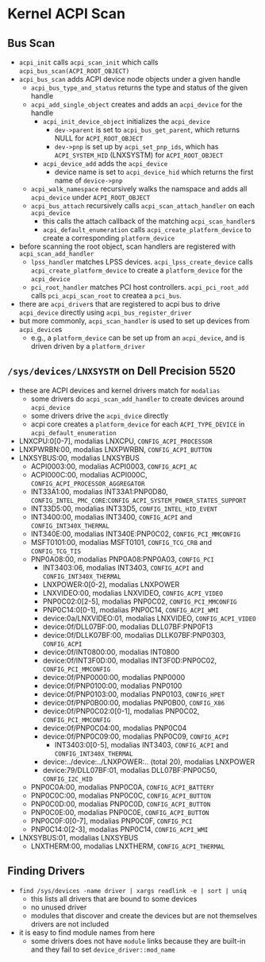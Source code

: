 Kernel ACPI Scan
================

## Bus Scan

- `acpi_init` calls `acpi_scan_init` which calls
  `acpi_bus_scan(ACPI_ROOT_OBJECT)`
- `acpi_bus_scan` adds ACPI device node objects under a given handle
  - `acpi_bus_type_and_status` returns the type and status of the given handle
  - `acpi_add_single_object` creates and adds an `acpi_device` for the handle
    - `acpi_init_device_object` initializes the `acpi_device`
      - `dev->parent` is set to `acpi_bus_get_parent`, which returns NULL for
        `ACPI_ROOT_OBJECT`
      - `dev->pnp` is set up by `acpi_set_pnp_ids`, which has
        `ACPI_SYSTEM_HID` (LNXSYSTM) for `ACPI_ROOT_OBJECT`
    - `acpi_device_add` adds the `acpi_device`
      - device name is set to `acpi_device_hid` which returns the first name
        of `device->pnp`
  - `acpi_walk_namespace` recursively walks the namspace and adds all
    `acpi_device` under `ACPI_ROOT_OBJECT`
  - `acpi_bus_attach` recursively calls `acpi_scan_attach_handler` on each
    `acpi_device`
    - this calls the attach callback of the matching `acpi_scan_handler`s
    - `acpi_default_enumeration` calls `acpi_create_platform_device` to create
      a corresponding `platform_device`
- before scanning the root object, scan handlers are registered with
  `acpi_scan_add_handler`
  - `lpss_handler` matches LPSS devices.  `acpi_lpss_create_device` calls
    `acpi_create_platform_device` to create a `platform_device` for the
    `acpi_device`
  - `pci_root_handler` matches PCI host controllers.  `acpi_pci_root_add`
    calls `pci_acpi_scan_root` to createa a `pci_bus`.
- there are `acpi_driver`s that are registered to acpi bus to drive
  `acpi_device` directly using `acpi_bus_register_driver`
- but more commonly, `acpi_scan_handler` is used to set up devices from
  `acpi_device`s
  - e.g., a `platform_device` can be set up from an `acpi_device`, and is
    driven driven by a `platform_driver`

## `/sys/devices/LNXSYSTM` on Dell Precision 5520

- these are ACPI devices and kernel drivers match for `modalias`
  - some drivers do `acpi_scan_add_handler` to create devices around `acpi_device`
  - some drivers drive the `acpi_dvice` directly
  - acpi core creates a `platform_device` for each `ACPI_TYPE_DEVICE` in
    `acpi_default_enumeration`
- LNXCPU:0[0-7], modalias LNXCPU, `CONFIG_ACPI_PROCESSOR`
- LNXPWRBN:00, modalias LNXPWRBN, `CONFIG_ACPI_BUTTON`
- LNXSYBUS:00, modalias LNXSYBUS
  - ACPI0003:00, modalias ACPI0003, `CONFIG_ACPI_AC`
  - ACPI000C:00, modalias ACPI000C, `CONFIG_ACPI_PROCESSOR_AGGREGATOR`
  - INT33A1:00, modalias INT33A1:PNP0D80, `CONFIG_INTEL_PMC_CORE`:`CONFIG_ACPI_SYSTEM_POWER_STATES_SUPPORT`
  - INT33D5:00, modalias INT33D5, `CONFIG_INTEL_HID_EVENT`
  - INT3400:00, modalias INT3400, `CONFIG_ACPI` and `CONFIG_INT340X_THERMAL`
  - INT340E:00, modalias INT340E:PNP0C02, `CONFIG_PCI_MMCONFIG`
  - MSFT0101:00, modalias MSFT0101, `CONFIG_TCG_CRB` and `CONFIG_TCG_TIS`
  - PNP0A08:00, modalias PNP0A08:PNP0A03, `CONFIG_PCI`
    - INT3403:06, modalias INT3403, `CONFIG_ACPI` and `CONFIG_INT340X_THERMAL`
    - LNXPOWER:0[0-2], modalias LNXPOWER
    - LNXVIDEO:00, modalias LNXVIDEO, `CONFIG_ACPI_VIDEO`
    - PNP0C02:0[2-5], modalias PNP0C02, `CONFIG_PCI_MMCONFIG`
    - PNP0C14:0[0-1], modalias PNP0C14, `CONFIG_ACPI_WMI`
    - device:0a/LNXVIDEO:01, modalias LNXVIDEO, `CONFIG_ACPI_VIDEO`
    - device:0f/DLL07BF:00, modalias DLL07BF:PNP0F13
    - device:0f/DLLK07BF:00, modalias DLLK07BF:PNP0303, `CONFIG_ACPI`
    - device:0f/INT0800:00, modalias INT0800
    - device:0f/INT3F0D:00, modalias INT3F0D:PNP0C02, `CONFIG_PCI_MMCONFIG`
    - device:0f/PNP0000:00, modalias PNP0000
    - device:0f/PNP0100:00, modalias PNP0100
    - device:0f/PNP0103:00, modalias PNP0103, `CONFIG_HPET`
    - device:0f/PNP0B00:00, modalias PNP0B00, `CONFIG_X86`
    - device:0f/PNP0C02:0[0-1], modalias PNP0C02, `CONFIG_PCI_MMCONFIG`
    - device:0f/PNP0C04:00, modalias PNP0C04
    - device:0f/PNP0C09:00, modalias PNP0C09, `CONFIG_ACPI`
      - INT3403:0[0-5], modalias INT3403, `CONFIG_ACPI` and `CONFIG_INT340X_THERMAL`
    - device:../device:../LNXPOWER:.. (total 20), modalias LNXPOWER
    - device:79/DLL07BF:01, modalias DLL07BF:PNP0C50, `CONFIG_I2C_HID`
  - PNP0C0A:00, modalias PNP0C0A, `CONFIG_ACPI_BATTERY`
  - PNP0C0C:00, modalias PNP0C0C, `CONFIG_ACPI_BUTTON`
  - PNP0C0D:00, modalias PNP0C0D, `CONFIG_ACPI_BUTTON`
  - PNP0C0E:00, modalias PNP0C0E, `CONFIG_ACPI_BUTTON`
  - PNP0C0F:0[0-7], modalias PNP0C0F, `CONFIG_PCI`
  - PNP0C14:0[2-3], modalias PNP0C14, `CONFIG_ACPI_WMI`
- LNXSYBUS:01, modalias LNXSYBUS
  - LNXTHERM:00, modalias LNXTHERM, `CONFIG_ACPI_THERMAL`

## Finding Drivers

- `find /sys/devices -name driver | xargs readlink -e | sort | uniq`
  - this lists all drivers that are bound to some devices
  - no unused driver
  - modules that discover and create the devices but are not themselves
    drivers are not included
- it is easy to find module names from here
  - some drivers does not have `module` links because they are built-in and
    they fail to set `device_driver::mod_name`
